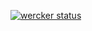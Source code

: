 
[![wercker status](https://app.wercker.com/status/fe1c9b5eda49aa48d66bdd1e49ac8ce3/s/master "wercker status")](https://app.wercker.com/project/byKey/fe1c9b5eda49aa48d66bdd1e49ac8ce3)
